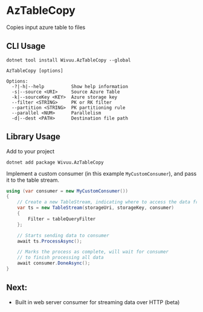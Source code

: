 # AzTableCopy

Copies input azure table to files

## CLI Usage

```
dotnet tool install Wivuu.AzTableCopy --global
```

```
AzTableCopy [options]

Options:
  -?|-h|--help          Show help information
  -s|--source <URI>     Source Azure Table
  -k|--sourceKey <KEY>  Azure storage key
  --filter <STRING>     PK or RK filter
  --partition <STRING>  PK partitioning rule
  --parallel <NUM>      Parallelism
  -d|--dest <PATH>      Destination file path
```

## Library Usage

Add to your project

```
dotnet add package Wivuu.AzTableCopy
```

Implement a custom consumer (in this example `MyCustomConsumer`), and pass it to the table stream.

```C#
using (var consumer = new MyCustomConsumer())
{
    // Create a new TableStream, indicating where to access the data from
    var ts = new TableStream(storageUri, storageKey, consumer)
    {
        Filter = tableQueryFilter
    };

    // Starts sending data to consumer
    await ts.ProcessAsync();

    // Marks the process as complete, will wait for consumer
    // to finish processing all data
    await consumer.DoneAsync();
}
```

## Next:
- Built in web server consumer for streaming data over HTTP (beta)
